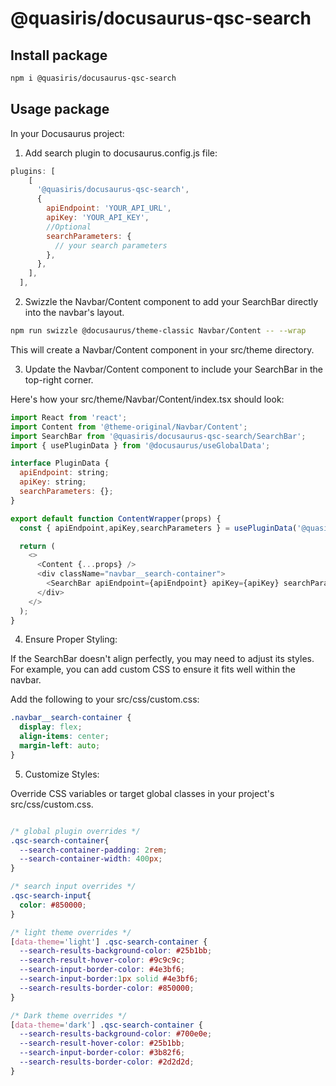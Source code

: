 # @quasiris/docusaurus-qsc-search

## Install package

```bash
npm i @quasiris/docusaurus-qsc-search
```

## Usage package

In your Docusaurus project:

1. Add search plugin to docusaurus.config.js file:

```javascript
plugins: [
    [
      '@quasiris/docusaurus-qsc-search',
      {
        apiEndpoint: 'YOUR_API_URL',
        apiKey: 'YOUR_API_KEY',
        //Optional
        searchParameters: {
          // your search parameters
        },
      },
    ],
  ],
```

2. Swizzle the Navbar/Content component to add your SearchBar directly into the navbar's layout.

```bash
npm run swizzle @docusaurus/theme-classic Navbar/Content -- --wrap
```

This will create a Navbar/Content component in your src/theme directory.

3. Update the Navbar/Content component to include your SearchBar in the top-right corner.

Here's how your src/theme/Navbar/Content/index.tsx should look:
```javascript
import React from 'react';
import Content from '@theme-original/Navbar/Content';
import SearchBar from '@quasiris/docusaurus-qsc-search/SearchBar';
import { usePluginData } from '@docusaurus/useGlobalData';

interface PluginData {
  apiEndpoint: string;
  apiKey: string;
  searchParameters: {};
}

export default function ContentWrapper(props) {
  const { apiEndpoint,apiKey,searchParameters } = usePluginData('@quasiris/docusaurus-qsc-search') as PluginData;

  return (
    <>
      <Content {...props} />
      <div className="navbar__search-container">
        <SearchBar apiEndpoint={apiEndpoint} apiKey={apiKey} searchParameters={searchParameters} />
      </div>
    </>
  );
}
```

4. Ensure Proper Styling:

If the SearchBar doesn't align perfectly, you may need to adjust its styles. For example, you can add custom CSS to ensure it fits well within the navbar.

Add the following to your src/css/custom.css:

```css
.navbar__search-container {
  display: flex;
  align-items: center;
  margin-left: auto;
}
```
5. Customize Styles:

Override CSS variables or target global classes in your project's src/css/custom.css.

```css

/* global plugin overrides */
.qsc-search-container{
  --search-container-padding: 2rem;
  --search-container-width: 400px;
}

/* search input overrides */
.qsc-search-input{
  color: #850000;
}

/* light theme overrides */
[data-theme='light'] .qsc-search-container {
  --search-results-background-color: #25b1bb; 
  --search-result-hover-color: #9c9c9c; 
  --search-input-border-color: #4e3bf6; 
  --search-input-border:1px solid #4e3bf6;
  --search-results-border-color: #850000;
}

/* Dark theme overrides */
[data-theme='dark'] .qsc-search-container {
  --search-results-background-color: #700e0e; 
  --search-result-hover-color: #25b1bb; 
  --search-input-border-color: #3b82f6; 
  --search-results-border-color: #2d2d2d; 
}
```
